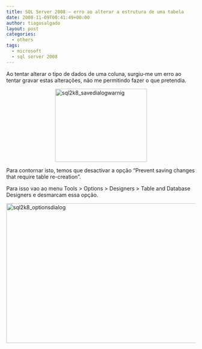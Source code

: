 ```yaml
---
title: SQL Server 2008 – erro ao alterar a estrutura de uma tabela
date: 2008-11-09T00:41:49+00:00
author: tiagosalgado
layout: post
categories:
  - others
tags:
  - microsoft
  - sql server 2008
---
```

Ao tentar alterar o tipo de dados de uma coluna, surgiu-me um erro ao tentar gravar estas alterações, não me permitindo fazer o que pretendia.

[<img title="sql2k8_savedialogwarnig" style="display:block;float:none;margin-left:auto;margin-right:auto;border-width:0;" height="194" alt="sql2k8_savedialogwarnig" src="http://oito.files.wordpress.com/2008/11/sql2k8-savedialogwarnig-thumb.jpg" width="244" border="0" />](http://oito.files.wordpress.com/2008/11/sql2k8-savedialogwarnig.jpg) 

Para contornar isto, temos que desactivar a opção “Prevent saving changes that require table re-creation”.

Para isso vao ao menu Tools > Options > Designers > Table and Database Designers e desmarcam essa opção.

[<img title="sql2k8_optionsdialog" style="display:block;float:none;margin-left:auto;margin-right:auto;border-width:0;" height="371" alt="sql2k8_optionsdialog" src="http://oito.files.wordpress.com/2008/11/sql2k8-optionsdialog-thumb.jpg" width="644" border="0" />](http://oito.files.wordpress.com/2008/11/sql2k8-optionsdialog.jpg)